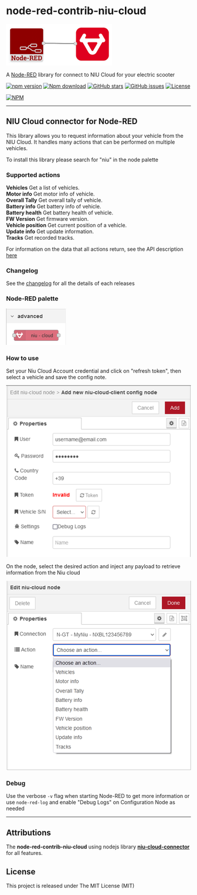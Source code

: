 # node-red-contrib-niu-cloud
![Information Panel](./docs/img/node-red-niu-cloud.png)

A [Node-RED](https://nodered.org/) library for connect to NIU Cloud for your electric scooter

[![npm version](https://img.shields.io/npm/v/node-red-contrib-niu-cloud.svg)](https://www.npmjs.com/package/node-red-contrib-niu-cloud)
[![Npm download](https://img.shields.io/npm/dm/node-red-contrib-niu-cloud.svg)](https://www.npmjs.com/package/node-red-contrib-niu-cloud)
[![GitHub stars](https://img.shields.io/github/stars/gablau/node-red-contrib-niu-cloud.svg)](https://github.com/gablau/node-red-contrib-niu-cloud/stargazers)
[![GitHub issues](https://img.shields.io/github/issues/gablau/node-red-contrib-niu-cloud.svg)](https://github.com/gablau/node-red-contrib-niu-cloud/issues)
[![License](https://img.shields.io/badge/license-MIT-blue.svg)](https://github.com/gablau/node-red-contrib-niu-cloud/blob/master/LICENSE)

[![NPM](https://nodei.co/npm/node-red-contrib-niu-cloud.png?downloads=true&downloadRank=true&stars=true)](https://www.npmjs.com/package/node-red-contrib-niu-cloud)

__________

## NIU Cloud connector for Node-RED
This library allows you to request information about your vehicle from the NIU Cloud. It handles many actions that can be performed on multiple vehicles. 

To install this library please search for "niu" in the node palette 

### Supported actions

**Vehicles** Get a list of vehicles.\
**Motor info** Get motor info of vehicle.\
**Overall Tally** Get overall tally of vehicle.\
**Battery info** Get battery info of vehicle.\
**Battery health** Get battery health of vehicle.\
**FW Version** Get firmware version.\
**Vehicle position** Get current position of a vehicle.\
**Update info** Get update information.\
**Tracks** Get recorded tracks.

For information on the data that all actions return, see the API description [here](https://github.com/BlueAndi/niu-cloud-connector/blob/master/doc/API.md)

### Changelog

See the [changelog](CHANGELOG.md) for all the details of each releases

### Node-RED palette

![Available Nodes](./docs/img/niu-cloud-palette.png)

### How to use

Set your Niu Cloud Account credential and click on "refresh token", then select a vehicle and save the config note.

![Information Panel](./docs/img/readme-config-niu.png)

On the node, select the desired action and inject any payload to retrieve information from the Niu cloud 

![Information Panel](./docs/img/readme-node-niu.png)

### Debug

Use the verbose `-v` flag when starting Node-RED to get more information
or use `node-red-log` and enable "Debug Logs" on Configuration Node as needed

__________


## Attributions

The **node-red-contrib-niu-cloud** using nodejs library [**niu-cloud-connector**](https://github.com/BlueAndi/niu-cloud-connector) for all features.

## License
This project is released under The MIT License (MIT)
